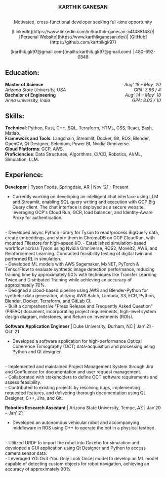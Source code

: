 <div style="display: flex; justify-content: center; align-items: center;">
  <h3>KARTHIK GANESAN</h3>
</div>
<p style="text-align: center;"> Motivated, cross-functional developer seeking full-time opportunity </p>
<p align="center">
  [LinkedIn](https://www.linkedin.com/in/karthik-ganesan-541488148/)|
  [Personal Website](https://www.karthikganesan.dev)|
  [GitHub](https://github.com/karthikgk97)
</p>
<p align="center">
  [karthik.gk97@gmail.com](mailto:karthik.gk97@gmail.com) | 480-692-0848
</p>

## Education:
**Master of Science** <span style="float: right;"> <i> Aug' 18 – May' 20 </i> </span> <br />
<i>Arizona State University, USA </i> <span style="float: right;"> <i> GPA: 3.96 / 4 </i> </span> <br />
**Bachelor of Engineering** <span style="float: right;"> <i> Aug’ 14 – May’ 18 </i> </span> <br />
<i>Anna University, India  </i> <span style="float: right;"> <i> GPA: 8.03 / 10 </i> </span>

## Skills:
**Technical**: Python, Rust, C++, SQL, Terraform, HTML, CSS, React, Bash, Matlab. <br />
**Framework and Tools**: Langchain, Streamlit, Docker, Git, ROS, Blender, OpenCV, Qt Designer, Selenium, Power BI, Nvidia Omniverse <br />
**Cloud Platforms**: GCP, AWS. <br />
**Proficiencies**: Data Structures, Algorithms, CI/CD, Robotics, AI/ML, Simulation, LLM.

## Experience:
**Developer** | Tyson Foods, Springdale, AR | Nov '21 - Present
- Currently working on developing an intelligent chat interface using LLM and Streamlit, enabling SQL query writing and execution with GCP Big Query client. The chat interface is deployed as a secure website, leveraging GCP's Cloud Run, GCR, load balancer, and Identity-Aware Proxy for authentication. 
<br />
- Developed async Python library for Tyson to read/process BigQuery data, create embeddings, and store them in ChromaDB on GCP CloudRun, with mounted Filestore for high-speed I/O. 
- Established simulation-based workflow across Tyson using Nvidia Omniverse, ROS2, MoveIt2, AWS, and Reinforcement Learning. Conducted feasibility testing of digital twin and performed RL in simulation. 
<br />
- Developed ML models with AWS Sagemaker, MxNET, PyTorch & TensorFlow to evaluate synthetic image detection performance, reducing training time by approximately 50% with techniques like Transfer Learning Twice and Distributed Training while achieving an accuracy of approximately 70%. 
<br />
- Designed a cloud-based pipeline using AWS and Blender-Python for synthetic data generation, utilizing AWS Batch, Lambda, S3, ECR, Python, Blender, Docker, Terraform, and GitLab CI. 
<br />
- Built a comprehensive "Press Release and Frequently Asked Question" (PRFAQ) document, incorporating project requirements, high-level system design diagram, milestones, and Return on Investments (ROIs). 

**Software Application Engineer** | Duke University, Durham, NC | Jan’ 21 – Oct’ 21
- Developed a software application for high-performance Optical Coherence Tomography (OCT) data-acquisition and processing using Python and Qt designer. 
<br />
- Implemented and maintained Project Management System through Jira and Confluence for documentation and user request management. 
<br />
- Collaborated with stakeholders to define OCT software requirements and assess feasibility. 
<br />
- Contributed to existing projects by resolving bugs, implementing requested features, and delivering thorough documentation using Qt Designer, C++, Jira, and Git. 

**Robotics Research Assistant** | Arizona State University, Tempe, AZ | Jan’20 – Jan’ 21
- Developed an autonomous vehicular robot and accompanying middleware in ROS using C++ to operate the bot in a physical testbed. 
<br />
- Utilized URDF to import the robot into Gazebo for simulation and developed a GUI application using Qt Designer and Python to access camera sensor data. 
<br />
- Leveraged YOLOv3 (You Only Look Once) model to develop an ML model capable of detecting custom objects for robot navigation, achieving an accuracy of approximately 90%. 